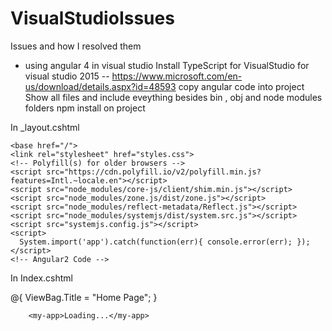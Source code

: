 # VisualStudioIssues
Issues and how I resolved them


* using angular 4 in visual studio
  Install TypeScript for VisualStudio   for visual studio 2015 -- https://www.microsoft.com/en-us/download/details.aspx?id=48593
copy  angular code into project 
 Show all files and include eveything besides bin , obj  and  node modules  folders
 npm install on project 
 
 In _layout.cshtml

<!-- Angular2 Code -->
    <base href="/">
    <link rel="stylesheet" href="styles.css">
    <!-- Polyfill(s) for older browsers -->
    <script src="https://cdn.polyfill.io/v2/polyfill.min.js?features=Intl.~locale.en"></script>
    <script src="node_modules/core-js/client/shim.min.js"></script>
    <script src="node_modules/zone.js/dist/zone.js"></script>
    <script src="node_modules/reflect-metadata/Reflect.js"></script>
    <script src="node_modules/systemjs/dist/system.src.js"></script>
    <script src="systemjs.config.js"></script>
    <script>
      System.import('app').catch(function(err){ console.error(err); });
    </script>
    <!-- Angular2 Code -->
    
 In Index.cshtml
 
 @{
    ViewBag.Title = "Home Page";
}

        <my-app>Loading...</my-app>
 
